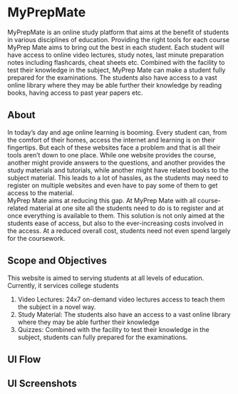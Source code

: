 # MyPrepMate
MyPrepMate is an online study platform that aims at the benefit of students in various disciplines of education. Providing the right tools for each course MyPrep Mate aims to bring out the best in each student. Each student will have access to online video lectures, study notes, last minute preparation notes including flashcards, cheat sheets etc. Combined with the facility to test their knowledge in the subject, MyPrep Mate can make a student fully prepared for the examinations. The students also have access to a vast online library where they may be able further their knowledge by reading books, having access to past year papers etc.

## About
In today’s day and age online learning is booming. Every student can, from the comfort of their homes, access the internet and learning is on their fingertips. But each of these websites face a problem and that is all their tools aren’t down to one place. While one website provides the course, another might provide answers to the questions, and another provides the study materials and tutorials, while another might have related books to the subject material. This leads to a lot of hassles, as the students may need to register on multiple websites and even have to pay some of them to get access to the material. \
MyPrep Mate aims at reducing this gap. At MyPrep Mate with all course-related material at one site all the students need to do is to register and at once everything is available to them. This solution is not only aimed at the students ease of access, but also to the ever-increasing costs involved in the access. At a reduced overall cost, students need not even spend largely for the coursework.

## Scope and Objectives
This website is aimed to serving students at all levels of education. Currently, it services college students
1. Video Lectures: 24x7 on-demand video lectures access to teach them the subject in a novel way.
2. Study Material: The students also have an access to a vast online library where they may be able further their knowledge
3. Quizzes: Combined with the facility to test their knowledge in the subject, students can fully prepared for the examinations.

## UI Flow

## UI Screenshots
